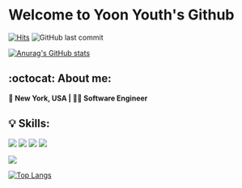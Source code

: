 # Welcome to Yoon Youth's Github

[![Hits](https://hits.seeyoufarm.com/api/count/incr/badge.svg?url=https%3A%2F%2Fgithub.com%2Fyoonyouth%2F&count_bg=%2303D0D7&title_bg=%23555555&icon=github.svg&icon_color=%23E7E7E7&title=hits&edge_flat=false)](https://hits.seeyoufarm.com) ![GitHub last commit](https://img.shields.io/github/last-commit/yoonyouth/yoonyouth)

[![Anurag's GitHub stats](https://github-readme-stats.vercel.app/api?username=yoonyouth)](https://github.com/yoonyouth) 

**:octocat: About me:**
---

**:statue_of_liberty: New York, USA | :woman_technologist: Software Engineer**

**:bulb: Skills:**
---
<img src="https://img.shields.io/badge/Java-007396?style=flat-square&logo=Java&logoColor=white"/></a>
<img src="https://img.shields.io/badge/C-A8B9CC?style=flat-square&logo=C&logoColor=white"/></a>
<img src="https://img.shields.io/badge/C++-00599C?style=flat-square&logo=cplusplus&logoColor=white"/></a>
<img src="https://img.shields.io/badge/Python-3766AB?style=flat-square&logo=Python&logoColor=white"/></a>

<img src="https://img.shields.io/badge/Python-3766AB?style=flat-square&logo=Python&logoColor=white"/></a>





[![Top Langs](https://github-readme-stats.vercel.app/api/top-langs/?username=yoonyouth&layout=compact)](https://github.com/yoonyouth)
